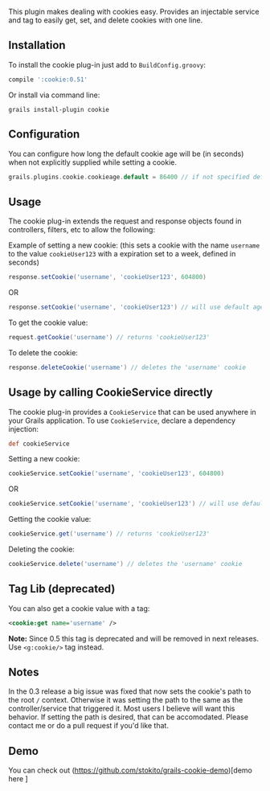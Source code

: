 This plugin makes dealing with cookies easy.  Provides an injectable service and tag to easily get, set, and delete cookies with one line.

## Installation

To install the cookie plug-in just add to `BuildConfig.groovy`:
```groovy
compile ':cookie:0.51'
```
Or install via command line:
```
grails install-plugin cookie
```

## Configuration

You can configure how long the default cookie age will be (in seconds) when not explicitly supplied while setting a cookie.
```groovy
grails.plugins.cookie.cookieage.default = 86400 // if not specified default in code is 30 days
```
## Usage

The cookie plug-in extends the request and response objects found in controllers, filters, etc to allow the following:

Example of setting a new cookie: (this sets a cookie with the name `username` to the value `cookieUser123` with a expiration set to a week, defined in seconds)
```groovy
response.setCookie('username', 'cookieUser123', 604800)
```
OR
```groovy
response.setCookie('username', 'cookieUser123') // will use default age in Config (or 30 days if not defined)
```
To get the cookie value:
```groovy
request.getCookie('username') // returns 'cookieUser123'
```
To delete the cookie:
```groovy
response.deleteCookie('username') // deletes the 'username' cookie
```

## Usage by calling CookieService directly

The cookie plug-in provides a `CookieService` that can be used anywhere in your Grails application.
To use `CookieService`, declare a dependency injection:
```groovy
def cookieService
```
Setting a new cookie:
```groovy
cookieService.setCookie('username', 'cookieUser123', 604800)
```
OR
```groovy
cookieService.setCookie('username', 'cookieUser123') // will use default age in Config (or 30 days if not defined)
```
Getting the cookie value:
```groovy
cookieService.get('username') // returns 'cookieUser123'
```
Deleting the cookie:
```groovy
cookieService.delete('username') // deletes the 'username' cookie
```

## Tag Lib (deprecated)

You can also get a cookie value with a tag:
```xml
<cookie:get name='username' />
```
**Note:** Since 0.5 this tag is deprecated and will be removed in next releases. Use `<g:cookie/>` tag instead.

## Notes

In the 0.3 release a big issue was fixed that now sets the cookie's path to the root `/` context.
Otherwise it was setting the path to the same as the controller/service that triggered it.
Most users I believe will want this behavior. If setting the path is desired, that can be accomodated.
Please contact me or do a pull request if you'd like that.

## Demo
You can check out (https://github.com/stokito/grails-cookie-demo)[demo here 
]
